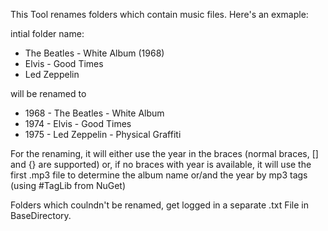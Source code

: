 This Tool renames folders which contain music files.
Here's an exmaple:

intial folder name: 
 - The Beatles - White Album (1968)
-  Elvis - Good Times
-  Led Zeppelin
  
will be renamed to
-  1968 - The Beatles - White Album
-  1974 - Elvis - Good Times
-  1975 - Led Zeppelin - Physical Graffiti

For the renaming, it will either use the year in the braces (normal braces, [] and {} are supported) 
or, if no braces with year is available, it will use the first .mp3 file to determine the album name or/and the year by mp3 tags 
(using #TagLib from NuGet)

Folders which coulndn't be renamed, get logged in a separate .txt File in BaseDirectory.

